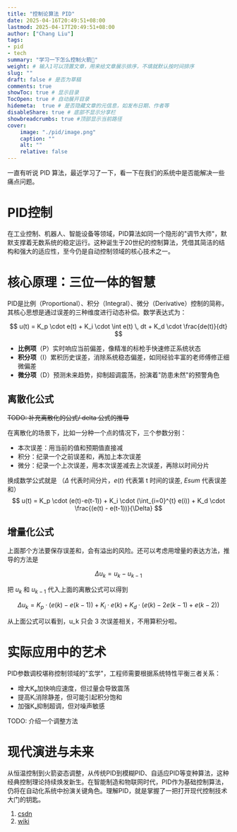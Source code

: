 ```yaml
---
title: "控制论算法 PID"
date: 2025-04-16T20:49:51+08:00
lastmod: 2025-04-17T20:49:51+08:00
author: ["Chang Liu"]
tags: 
- pid
- tech
summary: "学习一下怎么控制火箭🚀"
weight: # 输入1可以顶置文章，用来给文章展示排序，不填就默认按时间排序
slug: ""
draft: false # 是否为草稿
comments: true
showToc: true # 显示目录
TocOpen: true # 自动展开目录
hidemeta:  true # 是否隐藏文章的元信息，如发布日期、作者等
disableShare: true # 底部不显示分享栏
showbreadcrumbs: true #顶部显示当前路径
cover:
    image: "./pid/image.png"
    caption: ""
    alt: ""
    relative: false
---
```


一直有听说 PID 算法，最近学习了一下，看一下在我们的系统中是否能解决一些痛点问题。

# **PID控制**

在工业控制、机器人、智能设备等领域，PID算法如同一个隐形的"调节大师"，默默支撑着无数系统的稳定运行。这种诞生于20世纪的控制算法，凭借其简洁的结构和强大的适应性，至今仍是自动控制领域的核心技术之一。

# **核心原理：三位一体的智慧**  

PID是比例（Proportional）、积分（Integral）、微分（Derivative）控制的简称，其核心思想是通过误差的三种维度进行动态补偿。数学表达式为：  

$$
u(t) = K_p \cdot e(t) + K_i \cdot \int e(t) \, dt + K_d \cdot \frac{de(t)}{dt}
$$

- **比例项**（P）实时响应当前偏差，像精准的标枪手快速修正系统状态  
- **积分项**（I）累积历史误差，消除系统稳态偏差，如同经验丰富的老师傅修正细微偏差  
- **微分项**（D）预测未来趋势，抑制超调震荡，扮演着"防患未然"的预警角色  


## 离散化公式
~~TODO: 补充离散化的公式/ delta 公式的推导~~

在离散化的场景下，比如一分种一个点的情况下，三个参数分别：

* 本次误差：用当前的值和预期值直接减
* 积分：纪录一个之前误差和，再加上本次误差
* 微分：纪录一个上次误差，用本次误差减去上次误差，再除以时间分片

换成数学公式就是 （$\Delta$ 代表时间分片，$e(t)$ 代表第 t 时间的误差, $Esum$ 代表误差和）
$$
u(t) = K_p \cdot (e(t)-e(t-1)) + K_i \cdot (\int_{i=0}^{t} e(i)) + K_d \cdot \frac{(e(t) - e(t-1))}{\Delta}
$$

## 增量化公式

上面那个方法要保存误差和，会有溢出的风险。还可以考虑用增量的表达方法，推导的方法是

$$
\Delta u_k = u_k - u_{k-1}
$$

把 $u_k$ 和 $u_{k-1}$ 代入上面的离散公式可以得到

$$
\Delta u_k = K_p \cdot (e(k) - e(k-1)) + K_i \cdot e(k) + K_d \cdot (e(k) - 2e(k-1) + e(k-2))
$$

从上面公式可以看到，u_k 只会 3 次误差相关，不用算积分啦。


# **实际应用中的艺术**  

PID参数调校堪称控制领域的"玄学"，工程师需要根据系统特性平衡三者关系：  
- 增大Kₚ加快响应速度，但过量会导致震荡  
- 提高Kᵢ消除静差，但可能引起积分饱和  
- 加强Kₐ抑制超调，但对噪声敏感  

TODO: 介绍一个调整方法

# **现代演进与未来**  

从恒温控制到火箭姿态调整，从传统PID到模糊PID、自适应PID等变种算法，这种经典控制理论持续焕发新生。在智能制造和物联网时代，PID作为基础控制算法，仍将在自动化系统中扮演关键角色。理解PID，就是掌握了一把打开现代控制技术大门的钥匙。


1. [csdn](https://blog.csdn.net/as480133937/article/details/89508034)
2. [wiki](https://en.wikipedia.org/wiki/Proportional%E2%80%93integral%E2%80%93derivative_controller#Control_loop_example)